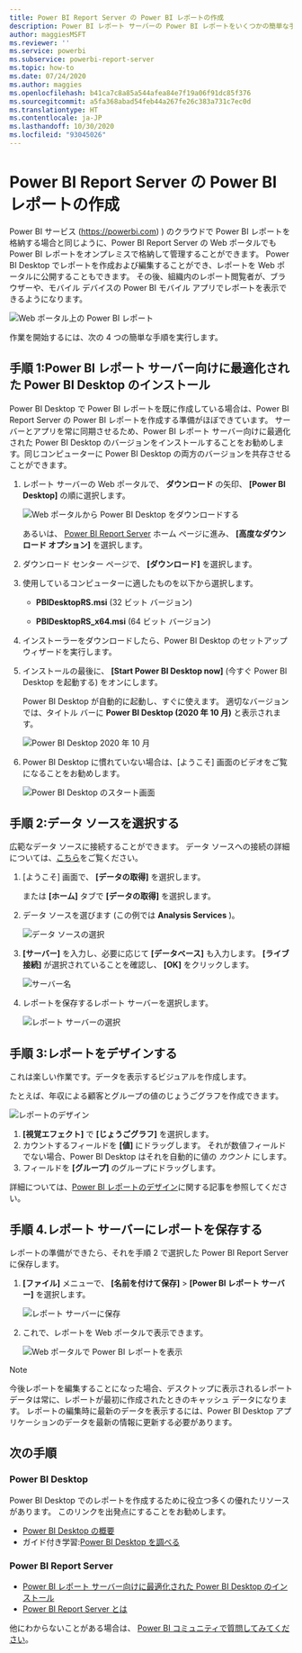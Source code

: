 ```yaml
---
title: Power BI Report Server の Power BI レポートの作成
description: Power BI レポート サーバーの Power BI レポートをいくつかの簡単な手順で作成する方法について説明します。
author: maggiesMSFT
ms.reviewer: ''
ms.service: powerbi
ms.subservice: powerbi-report-server
ms.topic: how-to
ms.date: 07/24/2020
ms.author: maggies
ms.openlocfilehash: b41ca7c8a85a544afea84e7f19a06f91dc85f376
ms.sourcegitcommit: a5fa368abad54feb44a267fe26c383a731c7ec0d
ms.translationtype: HT
ms.contentlocale: ja-JP
ms.lasthandoff: 10/30/2020
ms.locfileid: "93045026"
---
```

# <a name="create-a-power-bi-report-for-power-bi-report-server"></a>Power BI Report Server の Power BI レポートの作成
Power BI サービス (https://powerbi.com) ) のクラウドで Power BI レポートを格納する場合と同じように、Power BI Report Server の Web ポータルでも Power BI レポートをオンプレミスで格納して管理することができます。 Power BI Desktop でレポートを作成および編集することができ、レポートを Web ポータルに公開することもできます。 その後、組織内のレポート閲覧者が、ブラウザーや、モバイル デバイスの Power BI モバイル アプリでレポートを表示できるようになります。

![Web ポータル上の Power BI レポート](media/quickstart-create-powerbi-report/report-server-powerbi-report.png)

作業を開始するには、次の 4 つの簡単な手順を実行します。

## <a name="step-1-install-power-bi-desktop-optimized-for-power-bi-report-server"></a>手順 1:Power BI レポート サーバー向けに最適化された Power BI Desktop のインストール

Power BI Desktop で Power BI レポートを既に作成している場合は、Power BI Report Server の Power BI レポートを作成する準備がほぼできています。 サーバーとアプリを常に同期させるため、Power BI レポート サーバー向けに最適化された Power BI Desktop のバージョンをインストールすることをお勧めします。同じコンピューターに Power BI Desktop の両方のバージョンを共存させることができます。

1. レポート サーバーの Web ポータルで、 **ダウンロード** の矢印、 **[Power BI Desktop]** の順に選択します。

    ![Web ポータルから Power BI Desktop をダウンロードする](media/quickstart-create-powerbi-report/report-server-download-web-portal.png)

    あるいは、 [Power BI Report Server](https://powerbi.microsoft.com/report-server/) ホーム ページに進み、 **[高度なダウンロード オプション]** を選択します。

2. ダウンロード センター ページで、 **[ダウンロード]** を選択します。

3. 使用しているコンピューターに適したものを以下から選択します。

    - **PBIDesktopRS.msi** (32 ビット バージョン)

    - **PBIDesktopRS_x64.msi** (64 ビット バージョン)

4. インストーラーをダウンロードしたら、Power BI Desktop のセットアップ ウィザードを実行します。

2. インストールの最後に、 **[Start Power BI Desktop now]** \(今すぐ Power BI Desktop を起動する\) をオンにします。
   
    Power BI Desktop が自動的に起動し、すぐに使えます。 適切なバージョンでは、タイトル バーに **Power BI Desktop (2020 年 10 月)** と表示されます。

    ![Power BI Desktop 2020 年 10 月](media/quickstart-create-powerbi-report/power-bi-report-server-desktop-may-2020.png)

3. Power BI Desktop に慣れていない場合は、[ようこそ] 画面のビデオをご覧になることをお勧めします。
   
    ![Power BI Desktop のスタート画面](media/quickstart-create-powerbi-report/report-server-powerbi-desktop-start.png)

## <a name="step-2-select-a-data-source"></a>手順 2:データ ソースを選択する
広範なデータ ソースに接続することができます。 データ ソースへの接続の詳細については、[こちら](connect-data-sources.md)をご覧ください。

1. [ようこそ] 画面で、 **[データの取得]** を選択します。
   
    または **[ホーム]** タブで **[データの取得]** を選択します。
2. データ ソースを選びます (この例では **Analysis Services** )。
   
    ![データ ソースの選択](media/quickstart-create-powerbi-report/power-bi-report-server-get-data-ssas.png)
3. **[サーバー]** を入力し、必要に応じて **[データベース]** も入力します。 **[ライブ接続]** が選択されていることを確認し、 **[OK]** をクリックします。
   
    ![サーバー名](media/quickstart-create-powerbi-report/report-server-ssas-server-name.png)
4. レポートを保存するレポート サーバーを選択します。
   
    ![レポート サーバーの選択](media/quickstart-create-powerbi-report/report-server-select-server.png)

## <a name="step-3-design-your-report"></a>手順 3:レポートをデザインする
これは楽しい作業です。データを表示するビジュアルを作成します。

たとえば、年収による顧客とグループの値のじょうごグラフを作成できます。

![レポートのデザイン](media/quickstart-create-powerbi-report/report-server-create-funnel.png)

1. **[視覚エフェクト]** で **[じょうごグラフ]** を選択します。
2. カウントするフィールドを **[値]** にドラッグします。 それが数値フィールドでない場合、Power BI Desktop はそれを自動的に値の *カウント* にします。
3. フィールドを **[グループ]** のグループにドラッグします。

詳細については、[Power BI レポートのデザイン](../create-reports/desktop-report-view.md)に関する記事を参照してください。

## <a name="step-4-save-your-report-to-the-report-server"></a>手順 4.レポート サーバーにレポートを保存する
レポートの準備ができたら、それを手順 2 で選択した Power BI Report Server に保存します。

1. **[ファイル]** メニューで、 **[名前を付けて保存]**  >  **[Power BI レポート サーバー]** を選択します。
   
    ![レポート サーバーに保存](media/quickstart-create-powerbi-report/report-server-save-as-powerbi-report-server.png)
2. これで、レポートを Web ポータルで表示できます。
   
    ![Web ポータルで Power BI レポートを表示](media/quickstart-create-powerbi-report/report-server-powerbi-report.png)
    
> [!NOTE]
> 今後レポートを編集することになった場合、デスクトップに表示されるレポート データは常に、レポートが最初に作成されたときのキャッシュ データになります。  レポートの編集時に最新のデータを表示するには、Power BI Desktop アプリケーションのデータを最新の情報に更新する必要があります。

## <a name="next-steps"></a>次の手順
### <a name="power-bi-desktop"></a>Power BI Desktop
Power BI Desktop でのレポートを作成するために役立つ多くの優れたリソースがあります。 このリンクを出発点にすることをお勧めします。

* [Power BI Desktop の概要](../fundamentals/desktop-getting-started.md)
* ガイド付き学習:[Power BI Desktop を調べる](/learn/modules/get-data-power-bi/2-getting-started-power-bi-desktop)

### <a name="power-bi-report-server"></a>Power BI Report Server
* [Power BI レポート サーバー向けに最適化された Power BI Desktop のインストール](install-powerbi-desktop.md)  
* [Power BI Report Server とは](get-started.md)  

他にわからないことがある場合は、 [Power BI コミュニティで質問してみてください](https://community.powerbi.com/)。
